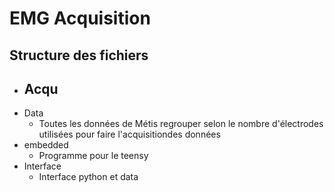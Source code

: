 # EMG Acquisition

## Structure des fichiers

- Acqu
  - 
- Data
  - Toutes les données de Métis regrouper selon le nombre d'électrodes utilisées pour faire l'acquisitiondes données
- embedded
  - Programme pour le teensy
- Interface
  - Interface python et data
